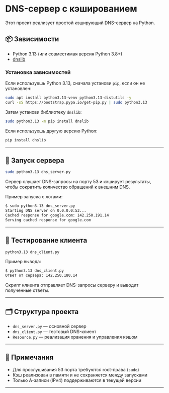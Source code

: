 # DNS-сервер с кэшированием

Этот проект реализует простой кэширующий DNS-сервер на Python.

## 📦 Зависимости

- Python 3.13 (или совместимая версия Python 3.8+)
- [dnslib](https://pypi.org/project/dnslib/)

### Установка зависимостей

Если используешь Python 3.13, сначала установи `pip`, если он не установлен:

```bash
sudo apt install python3.13-venv python3.13-distutils -y
curl -sS https://bootstrap.pypa.io/get-pip.py | sudo python3.13
```

Затем установи библиотеку `dnslib`:

```bash
sudo python3.13 -m pip install dnslib
```

Если используешь другую версию Python:

```bash
pip install dnslib
```

---

## 🚀 Запуск сервера

```bash
sudo python3.13 dns_server.py
```

Сервер слушает DNS-запросы на порту 53 и кэширует результаты, чтобы сократить количество обращений к внешним DNS.

Пример запуска с логами:

```bash
$ sudo python3.13 dns_server.py
Starting DNS server on 0.0.0.0:53...
Cached response for google.com: 142.250.191.14
Serving cached response for google.com
```

---

## 🧪 Тестирование клиента

```bash
python3.13 dns_client.py
```

Пример вывода:

```bash
$ python3.13 dns_client.py
Ответ от сервера: 142.250.180.14
```

Скрипт клиента отправляет DNS-запросы серверу и выводит полученные ответы.

---

## 🗂️ Структура проекта

- `dns_server.py` — основной сервер
- `dns_client.py` — тестовый DNS-клиент
- `Resource.py` — реализация хранения и управления кэшом

---

## 📎 Примечания

- Для прослушивания 53 порта требуются root-права (`sudo`)
- Кэш реализован в памяти и не сохраняется между запусками
- Только A-записи (IPv4) поддерживаются в текущей версии

---
